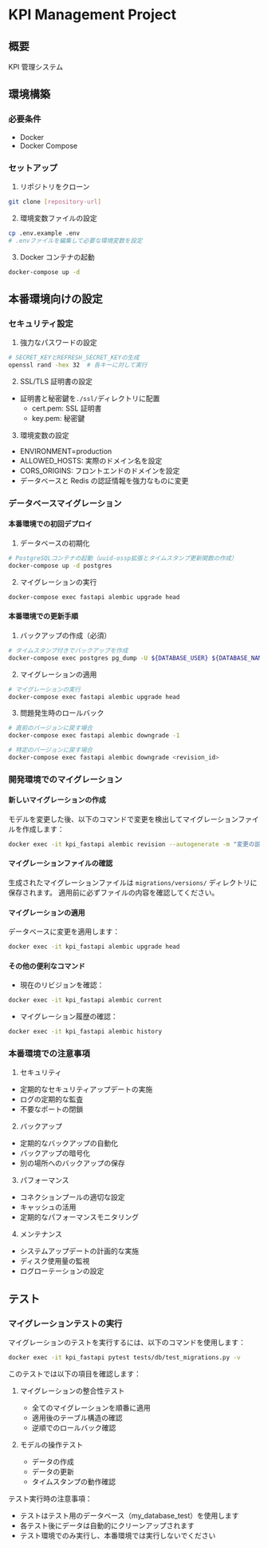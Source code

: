 # KPI Management Project

## 概要

KPI 管理システム

## 環境構築

### 必要条件

- Docker
- Docker Compose

### セットアップ

1. リポジトリをクローン

```bash
git clone [repository-url]
```

2. 環境変数ファイルの設定

```bash
cp .env.example .env
# .envファイルを編集して必要な環境変数を設定
```

3. Docker コンテナの起動

```bash
docker-compose up -d
```

## 本番環境向けの設定

### セキュリティ設定

1. 強力なパスワードの設定

```bash
# SECRET_KEYとREFRESH_SECRET_KEYの生成
openssl rand -hex 32  # 各キーに対して実行
```

2. SSL/TLS 証明書の設定

- 証明書と秘密鍵を`./ssl/`ディレクトリに配置
  - cert.pem: SSL 証明書
  - key.pem: 秘密鍵

3. 環境変数の設定

- ENVIRONMENT=production
- ALLOWED_HOSTS: 実際のドメイン名を設定
- CORS_ORIGINS: フロントエンドのドメインを設定
- データベースと Redis の認証情報を強力なものに変更

### データベースマイグレーション

#### 本番環境での初回デプロイ

1. データベースの初期化

```bash
# PostgreSQLコンテナの起動（uuid-ossp拡張とタイムスタンプ更新関数の作成）
docker-compose up -d postgres
```

2. マイグレーションの実行

```bash
docker-compose exec fastapi alembic upgrade head
```

#### 本番環境での更新手順

1. バックアップの作成（必須）

```bash
# タイムスタンプ付きでバックアップを作成
docker-compose exec postgres pg_dump -U ${DATABASE_USER} ${DATABASE_NAME} > backup_$(date +%Y%m%d_%H%M%S).sql
```

2. マイグレーションの適用

```bash
# マイグレーションの実行
docker-compose exec fastapi alembic upgrade head
```

3. 問題発生時のロールバック

```bash
# 直前のバージョンに戻す場合
docker-compose exec fastapi alembic downgrade -1

# 特定のバージョンに戻す場合
docker-compose exec fastapi alembic downgrade <revision_id>
```

### 開発環境でのマイグレーション

#### 新しいマイグレーションの作成

モデルを変更した後、以下のコマンドで変更を検出してマイグレーションファイルを作成します：

```bash
docker exec -it kpi_fastapi alembic revision --autogenerate -m "変更の説明"
```

#### マイグレーションファイルの確認

生成されたマイグレーションファイルは `migrations/versions/` ディレクトリに保存されます。
適用前に必ずファイルの内容を確認してください。

#### マイグレーションの適用

データベースに変更を適用します：

```bash
docker exec -it kpi_fastapi alembic upgrade head
```

#### その他の便利なコマンド

- 現在のリビジョンを確認：

```bash
docker exec -it kpi_fastapi alembic current
```

- マイグレーション履歴の確認：

```bash
docker exec -it kpi_fastapi alembic history
```

### 本番環境での注意事項

1. セキュリティ

- 定期的なセキュリティアップデートの実施
- ログの定期的な監査
- 不要なポートの閉鎖

2. バックアップ

- 定期的なバックアップの自動化
- バックアップの暗号化
- 別の場所へのバックアップの保存

3. パフォーマンス

- コネクションプールの適切な設定
- キャッシュの活用
- 定期的なパフォーマンスモニタリング

4. メンテナンス

- システムアップデートの計画的な実施
- ディスク使用量の監視
- ログローテーションの設定

## テスト

### マイグレーションテストの実行

マイグレーションのテストを実行するには、以下のコマンドを使用します：

```bash
docker exec -it kpi_fastapi pytest tests/db/test_migrations.py -v
```

このテストでは以下の項目を確認します：

1. マイグレーションの整合性テスト

   - 全てのマイグレーションを順番に適用
   - 適用後のテーブル構造の確認
   - 逆順でのロールバック確認

2. モデルの操作テスト
   - データの作成
   - データの更新
   - タイムスタンプの動作確認

テスト実行時の注意事項：

- テストはテスト用のデータベース（my_database_test）を使用します
- 各テスト後にデータは自動的にクリーンアップされます
- テスト環境でのみ実行し、本番環境では実行しないでください
